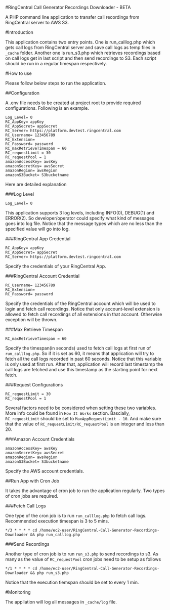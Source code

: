 #RingCentral Call Generator Recordings Downloader - BETA

A PHP command line application to transfer call recordings from RingCentral server to AWS S3.

#Introduction

This application contains two entry points. One is run_calllog.php which gets call logs from RingCentral server and save call logs as temp files in `_cache` folder. Another one is run_s3.php which retrieves recordings based on call logs get in last script and then send recordings to S3. Each script should be run in a regular timespan respectively.  

#How to use

Please follow below steps to run the application.

##Configuration

A .env file needs to be created at project root to provide required configurations. Following is an example.

```
Log_Level= 0
RC_AppKey= appKey
RC_AppSecret= appSecret
RC_Server= https://platform.devtest.ringcentral.com
RC_Username= 123456789
RC_Extension= 
RC_Password= password
RC_maxRetrieveTimespan = 60
RC_requestLimit = 30
RC_requestPool = 1
amazonAccessKey= awsKey
amazonSecretKey= awsSecret
amazonRegion= awsRegion
amazonS3Bucket= S3bucketname
```

Here are detailed explanation

###Log Level
```
Log_Level= 0

```

This application supports 3 log levels, including INFO(0), DEBUG(1) and ERROR(2). So developer/operator could specify what kind of messages goes into log file. Notice that the message types which are no less than the specified value will go into log.

###RingCentral App Credential
```
RC_AppKey= appKey
RC_AppSecret= appSecret
RC_Server= https://platform.devtest.ringcentral.com
```

Specify the credentials of your RingCentral App.

###RingCentral Account Credential
```
RC_Username= 123456789
RC_Extension= 
RC_Password= password
```

Specify the credentials of the RingCentral account which will be used to login and fetch call recordings. Notice that only account-level extension is allowed to fetch call recordings of all extensions in that account. Otherwise exception will be thrown.

###Max Retrieve Timespan
```
RC_maxRetrieveTimespan = 60
```

Specify the timespan(in seconds) used to fetch call logs at first run of `run_calllog.php`. So if it is set as 60, it means that application will try to fetch all the call logs recorded in past 60 seconds. Notice that this variable is only used at first run. After that, application will record last timestamp the call logs are fetched and use this timestamp as the starting point for next fetch.  

###Request Configurations
```
RC_requestLimit = 30
RC_requestPool = 1
```
Several factors need to be considered when setting these two variables. More info could be found in `How It Works` section. Bascially, `RC_requestLimit` should be set to `MaxAppRequestLimit - 10`. And make sure that the value of `RC_requestLimit/RC_requestPool` is an integer and less than 20.

###Amazon Account Credentials
```
amazonAccessKey= awsKey
amazonSecretKey= awsSecret
amazonRegion= awsRegion
amazonS3Bucket= S3bucketname
```

Specify the AWS account credentials. 

##Run App with Cron Job

It takes the advantage of cron job to run the application regularly. Two types of cron jobs are required.

###Fetch Call Logs

One type of the cron job is to run `run_calllog.php` to fetch call logs. Recommended execution timespan is 3 to 5 mins.

```
*/3 * * * * cd /home/ec2-user/RingCentral-Call-Generator-Recordings-Downloader && php run_calllog.php
```

###Send Recordings

Another type of cron job is to run `run_s3.php` to send recordings to s3. As many as the value of `RC_requestPool` cron jobs need to be setup as follows

```
*/1 * * * * cd /home/ec2-user/RingCentral-Call-Generator-Recordings-Downloader && php run_s3.php
```

Notice that the execution tiemspan should be set to every 1 min.

#Monitoring

The appliation will log all messages in `_cache/log` file. 
